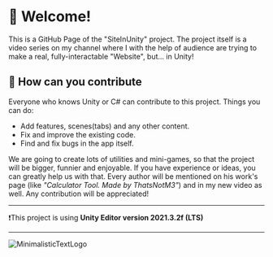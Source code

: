 # :wave: Welcome!
This is a GitHub Page of the "SiteInUnity" project. The project itself is a video series on my channel where I with the help of audience are trying to make a real, fully-interactable "Website", but... in Unity!

## :briefcase: How can you contribute
Everyone who knows Unity or C# can contribute to this project. Things you can do:
* Add features, scenes(tabs) and any other content.
* Fix and improve the existing code.
* Find and fix bugs in the app itself.

We are going to create lots of utilities and mini-games, so that the project will be bigger, funnier and enjoyable. If you have experience or ideas, you can greatly help us with that. Every author will be mentioned on his work's page (like *"Calculator Tool. Made by ThatsNotM3"*) and in my new video as well. Any contribution will be appreciated!
***
❗This project is using **Unity Editor version 2021.3.2f (LTS)**
***
![MinimalisticTextLogo](https://user-images.githubusercontent.com/60347034/164000786-2888cb60-705e-4616-88cd-c03dd17aa0ba.png)
